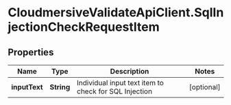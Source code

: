 # CloudmersiveValidateApiClient.SqlInjectionCheckRequestItem

## Properties
Name | Type | Description | Notes
------------ | ------------- | ------------- | -------------
**inputText** | **String** | Individual input text item to check for SQL Injection | [optional] 


